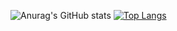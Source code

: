 ![Anurag's GitHub stats](https://github-readme-stats.vercel.app/api?username=sk-chanch&theme=radical&hide=contribs,prs)
[![Top Langs](https://github-readme-stats.vercel.app/api/top-langs/?username=sk-chanch&layout=compact)](https://github.com/anuraghazra/github-readme-stats)
<!--
**sk-chanch/sk-chanch** is a ✨ _special_ ✨ repository because its `README.md` (this file) appears on your GitHub profile.

Here are some ideas to get you started:

- 🔭 I’m currently working on ...
- 🌱 I’m currently learning ...
- 👯 I’m looking to collaborate on ...
- 🤔 I’m looking for help with ...
- 💬 Ask me about ...
- 📫 How to reach me: ...
- 😄 Pronouns: ...
- ⚡ Fun fact: ...
-->

